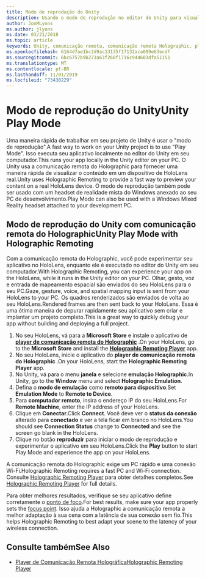 ```yaml
---
title: Modo de reprodução do Unity
description: Usando o modo de reprodução no editor do Unity para visualizar as alterações em um dispositivo sem implantar um aplicativo.
author: JonMLyons
ms.author: jlyons
ms.date: 03/21/2018
ms.topic: article
keywords: Unity, comunicação remota, comunicação remota Holographic, player de comunicação remota Holographic
ms.openlocfilehash: 6164d7ae1bc2d9ac13135f17132aca089e63ecdf
ms.sourcegitcommit: 6bc6757b9b273a63f260f1716c944603dfa51151
ms.translationtype: MT
ms.contentlocale: pt-BR
ms.lasthandoff: 11/01/2019
ms.locfileid: "73438229"
---
```

# <a name="unity-play-mode"></a><span data-ttu-id="c497f-104">Modo de reprodução do Unity</span><span class="sxs-lookup"><span data-stu-id="c497f-104">Unity Play Mode</span></span>

<span data-ttu-id="c497f-105">Uma maneira rápida de trabalhar em seu projeto de Unity é usar o "modo de reprodução".</span><span class="sxs-lookup"><span data-stu-id="c497f-105">A fast way to work on your Unity project is to use "Play Mode".</span></span> <span data-ttu-id="c497f-106">Isso executa seu aplicativo localmente no editor do Unity em seu computador.</span><span class="sxs-lookup"><span data-stu-id="c497f-106">This runs your app locally in the Unity editor on your PC.</span></span> <span data-ttu-id="c497f-107">O Unity usa a comunicação remota do Holographic para fornecer uma maneira rápida de visualizar o conteúdo em um dispositivo de HoloLens real.</span><span class="sxs-lookup"><span data-stu-id="c497f-107">Unity uses Holographic Remoting to provide a fast way to preview your content on a real HoloLens device.</span></span> <span data-ttu-id="c497f-108">O modo de reprodução também pode ser usado com um headset de realidade mista do Windows anexado ao seu PC de desenvolvimento.</span><span class="sxs-lookup"><span data-stu-id="c497f-108">Play Mode can also be used with a Windows Mixed Reality headset attached to your development PC.</span></span>

## <a name="unity-play-mode-with-holographic-remoting"></a><span data-ttu-id="c497f-109">Modo de reprodução do Unity com comunicação remota do Holographic</span><span class="sxs-lookup"><span data-stu-id="c497f-109">Unity Play Mode with Holographic Remoting</span></span>

<span data-ttu-id="c497f-110">Com a comunicação remota do Holographic, você pode experimentar seu aplicativo no HoloLens, enquanto ele é executado no editor do Unity em seu computador.</span><span class="sxs-lookup"><span data-stu-id="c497f-110">With Holographic Remoting, you can experience your app on the HoloLens, while it runs in the Unity editor on your PC.</span></span> <span data-ttu-id="c497f-111">Olhar, gesto, voz e entrada de mapeamento espacial são enviados do seu HoloLens para o seu PC.</span><span class="sxs-lookup"><span data-stu-id="c497f-111">Gaze, gesture, voice, and spatial mapping input is sent from your HoloLens to your PC.</span></span> <span data-ttu-id="c497f-112">Os quadros renderizados são enviados de volta ao seu HoloLens.</span><span class="sxs-lookup"><span data-stu-id="c497f-112">Rendered frames are then sent back to your HoloLens.</span></span> <span data-ttu-id="c497f-113">Essa é uma ótima maneira de depurar rapidamente seu aplicativo sem criar e implantar um projeto completo.</span><span class="sxs-lookup"><span data-stu-id="c497f-113">This is a great way to quickly debug your app without building and deploying a full project.</span></span>
1. <span data-ttu-id="c497f-114">No seu HoloLens, vá para a **Microsoft Store** e instale o aplicativo de **[player de comunicação remota do Holographic](https://www.microsoft.com/store/p/holographic-remoting-player/9nblggh4sv40)** .</span><span class="sxs-lookup"><span data-stu-id="c497f-114">On your HoloLens, go to the **Microsoft Store** and install the **[Holographic Remoting Player](https://www.microsoft.com/store/p/holographic-remoting-player/9nblggh4sv40)** app.</span></span>
2. <span data-ttu-id="c497f-115">No seu HoloLens, inicie o aplicativo do **player de comunicação remota do Holographic** .</span><span class="sxs-lookup"><span data-stu-id="c497f-115">On your HoloLens, start the **Holographic Remoting Player** app.</span></span>
3. <span data-ttu-id="c497f-116">No Unity, vá para o menu **janela** e selecione **emulação Holographic**.</span><span class="sxs-lookup"><span data-stu-id="c497f-116">In Unity, go to the **Window** menu and select **Holographic Emulation**.</span></span>
4. <span data-ttu-id="c497f-117">Defina o **modo de emulação** como **remoto para dispositivo**.</span><span class="sxs-lookup"><span data-stu-id="c497f-117">Set **Emulation Mode** to **Remote to Device**.</span></span>
5. <span data-ttu-id="c497f-118">Para **computador remoto**, insira o endereço IP do seu HoloLens.</span><span class="sxs-lookup"><span data-stu-id="c497f-118">For **Remote Machine**, enter the IP address of your HoloLens.</span></span>
6. <span data-ttu-id="c497f-119">Clique em **Conectar**.</span><span class="sxs-lookup"><span data-stu-id="c497f-119">Click **Connect**.</span></span> <span data-ttu-id="c497f-120">Você deve ver o **status da conexão** alterado para **conectado** e ver a tela ficar em branco no HoloLens.</span><span class="sxs-lookup"><span data-stu-id="c497f-120">You should see **Connection Status** change to **Connected** and see the screen go blank in the HoloLens.</span></span>
7. <span data-ttu-id="c497f-121">Clique no botão **reproduzir** para iniciar o modo de reprodução e experimentar o aplicativo em seu HoloLens.</span><span class="sxs-lookup"><span data-stu-id="c497f-121">Click the **Play** button to start Play Mode and experience the app on your HoloLens.</span></span>

<span data-ttu-id="c497f-122">A comunicação remota do Holographic exige um PC rápido e uma conexão Wi-Fi.</span><span class="sxs-lookup"><span data-stu-id="c497f-122">Holographic Remoting requires a fast PC and Wi-Fi connection.</span></span> <span data-ttu-id="c497f-123">Consulte [Holographic Remoting Player](holographic-remoting-player.md) para obter detalhes completos.</span><span class="sxs-lookup"><span data-stu-id="c497f-123">See [Holographic Remoting Player](holographic-remoting-player.md) for full details.</span></span>

<span data-ttu-id="c497f-124">Para obter melhores resultados, verifique se seu aplicativo define corretamente o [ponto de foco](focus-point-in-unity.md).</span><span class="sxs-lookup"><span data-stu-id="c497f-124">For best results, make sure your app properly sets the [focus point](focus-point-in-unity.md).</span></span> <span data-ttu-id="c497f-125">Isso ajuda a Holographic a comunicação remota a melhor adaptação à sua cena com a latência de sua conexão sem fio.</span><span class="sxs-lookup"><span data-stu-id="c497f-125">This helps Holographic Remoting to best adapt your scene to the latency of your wireless connection.</span></span>

## <a name="see-also"></a><span data-ttu-id="c497f-126">Consulte também</span><span class="sxs-lookup"><span data-stu-id="c497f-126">See Also</span></span>
* [<span data-ttu-id="c497f-127">Player de Comunicação Remota Holográfica</span><span class="sxs-lookup"><span data-stu-id="c497f-127">Holographic Remoting Player</span></span>](holographic-remoting-player.md)

